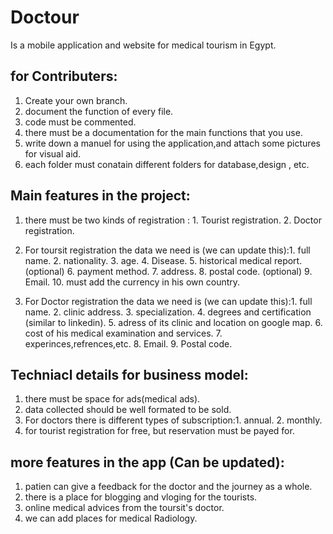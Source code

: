 # Doctour
Is a mobile application and website for medical tourism in Egypt. 

## for Contributers:
1. Create your own branch. 
2. document the function of every file. 
3. code must be commented. 
4. there must be a documentation for the main functions that you use. 
5. write down a manuel for using the application,and attach some pictures for visual aid. 
6. each folder must conatain different folders for database,design , etc. 


##  Main features in the project:
1. there must be two kinds of registration : 1. Tourist registration. 
                                             2. Doctor registration. 
2. For toursit registration the data we need is (we can update this):1. full name. 
                                                                    2. nationality. 
                                                                    3. age. 
                                                                    4. Disease. 
                                                                    5. historical medical report. (optional)
                                                                    6. payment method. 
                                                                    7. address. 
                                                                    8. postal code. (optional)
                                                                    9. Email. 
                                                                    10. must add the currency in his own country. 
                                                                    
3. For Doctor registration the data we need is (we can update this):1. full name. 
                                                                   2. clinic address. 
                                                                   3. specialization. 
                                                                   4. degrees and certification (similar to linkedin). 
                                                                   5. adress of its clinic and location on google map. 
                                                                   6. cost of his medical examination and services. 
                                                                   7. experinces,refrences,etc. 
                                                                   8. Email. 
                                                                   9. Postal code. 
## Techniacl details for business model:
1. there must be space for ads(medical ads). 
2. data collected should be well formated to be sold. 
3. For doctors there is different types of subscription:1. annual. 
                                                       2. monthly. 
4. for tourist registration for free, but reservation must be payed for. 


## more features in the app (Can be updated):
1. patien can give a feedback for the doctor and the journey as a whole. 
2. there is a place for blogging and vloging for the tourists. 
3. online medical advices from the toursit's doctor. 
4. we can add places for medical Radiology.  
